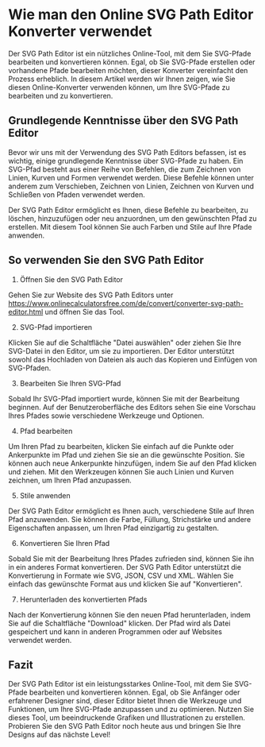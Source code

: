Wie man den Online SVG Path Editor Konverter verwendet
======================================================

Der SVG Path Editor ist ein nützliches Online-Tool, mit dem Sie SVG-Pfade bearbeiten und konvertieren können. Egal, ob Sie SVG-Pfade erstellen oder vorhandene Pfade bearbeiten möchten, dieser Konverter vereinfacht den Prozess erheblich. In diesem Artikel werden wir Ihnen zeigen, wie Sie diesen Online-Konverter verwenden können, um Ihre SVG-Pfade zu bearbeiten und zu konvertieren.

Grundlegende Kenntnisse über den SVG Path Editor
------------------------------------------------

Bevor wir uns mit der Verwendung des SVG Path Editors befassen, ist es wichtig, einige grundlegende Kenntnisse über SVG-Pfade zu haben. Ein SVG-Pfad besteht aus einer Reihe von Befehlen, die zum Zeichnen von Linien, Kurven und Formen verwendet werden. Diese Befehle können unter anderem zum Verschieben, Zeichnen von Linien, Zeichnen von Kurven und Schließen von Pfaden verwendet werden.

Der SVG Path Editor ermöglicht es Ihnen, diese Befehle zu bearbeiten, zu löschen, hinzuzufügen oder neu anzuordnen, um den gewünschten Pfad zu erstellen. Mit diesem Tool können Sie auch Farben und Stile auf Ihre Pfade anwenden.

So verwenden Sie den SVG Path Editor
------------------------------------

1. Öffnen Sie den SVG Path Editor

Gehen Sie zur Website des SVG Path Editors unter <https://www.onlinecalculatorsfree.com/de/convert/converter-svg-path-editor.html> und öffnen Sie das Tool.

2. SVG-Pfad importieren

Klicken Sie auf die Schaltfläche "Datei auswählen" oder ziehen Sie Ihre SVG-Datei in den Editor, um sie zu importieren. Der Editor unterstützt sowohl das Hochladen von Dateien als auch das Kopieren und Einfügen von SVG-Pfaden.

3. Bearbeiten Sie Ihren SVG-Pfad

Sobald Ihr SVG-Pfad importiert wurde, können Sie mit der Bearbeitung beginnen. Auf der Benutzeroberfläche des Editors sehen Sie eine Vorschau Ihres Pfades sowie verschiedene Werkzeuge und Optionen.

4. Pfad bearbeiten

Um Ihren Pfad zu bearbeiten, klicken Sie einfach auf die Punkte oder Ankerpunkte im Pfad und ziehen Sie sie an die gewünschte Position. Sie können auch neue Ankerpunkte hinzufügen, indem Sie auf den Pfad klicken und ziehen. Mit den Werkzeugen können Sie auch Linien und Kurven zeichnen, um Ihren Pfad anzupassen.

5. Stile anwenden

Der SVG Path Editor ermöglicht es Ihnen auch, verschiedene Stile auf Ihren Pfad anzuwenden. Sie können die Farbe, Füllung, Strichstärke und andere Eigenschaften anpassen, um Ihren Pfad einzigartig zu gestalten.

6. Konvertieren Sie Ihren Pfad

Sobald Sie mit der Bearbeitung Ihres Pfades zufrieden sind, können Sie ihn in ein anderes Format konvertieren. Der SVG Path Editor unterstützt die Konvertierung in Formate wie SVG, JSON, CSV und XML. Wählen Sie einfach das gewünschte Format aus und klicken Sie auf "Konvertieren".

7. Herunterladen des konvertierten Pfads

Nach der Konvertierung können Sie den neuen Pfad herunterladen, indem Sie auf die Schaltfläche "Download" klicken. Der Pfad wird als Datei gespeichert und kann in anderen Programmen oder auf Websites verwendet werden.

Fazit
-----

Der SVG Path Editor ist ein leistungsstarkes Online-Tool, mit dem Sie SVG-Pfade bearbeiten und konvertieren können. Egal, ob Sie Anfänger oder erfahrener Designer sind, dieser Editor bietet Ihnen die Werkzeuge und Funktionen, um Ihre SVG-Pfade anzupassen und zu optimieren. Nutzen Sie dieses Tool, um beeindruckende Grafiken und Illustrationen zu erstellen. Probieren Sie den SVG Path Editor noch heute aus und bringen Sie Ihre Designs auf das nächste Level!